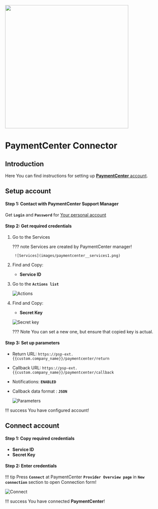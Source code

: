 <img src="https://static.openfintech.io/payment_providers/paymentcenter/logo.png?w=400" width="400px">

# PaymentCenter Connector

## Introduction

Here You can find  instructions for setting up [**PaymentCenter**  account](https://cabinet.payment.center/login/).

## Setup account

#### Step 1: Contact with PaymentCenter Support Manager
Get **`Login`** and **`Password`** for [Your personal account](https://cabinet.payment.center/login/)

#### Step 2: Get required credentials

1. Go to the Services
    
    ??? note
        Services are created by PaymentCenter manager!
    
        ![Services](images/paymentcenter__services1.png)    

2. Find and Copy:
    -  **Service ID**


3. Go to the **`Actions list`**

    ![Actions](images/paymentcenter__actions.png) 

4. Find and Copy:
    -  **Secret Key**

    ![Secret key](images/paymentcenter__secret_key.png) 

    ??? Note
        You can set a new one, but ensure that copied key is actual.


#### Step 3: Set up parameters

- Return URL: ```https://psp-ext.{{custom.company_name}}/paymentcenter/return```
- Callback URL: ```https://psp-ext.{{custom.company_name}}/paymentcenter/callback```
- Notifications: **`ENABLED`**
- Callback data format : **`JSON`**

    ![Parameters](images/paymentcenter__paramenters.png) 

!!! success
    You have configured account!




## Connect account

#### Step 1: Copy required credentials

 -  **Service ID**
 -  **Secret Key**

#### Step 2: Enter credentials


!!! tip
    Press **`Connect`** at PaymentCenter **`Provider Overview page`** in **`New connection`** section to open Connection form!




![Connect](images/paymentcenter_connect.png)


!!! success
    You have connected **PaymentCenter**!